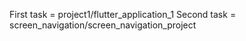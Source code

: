 First task = project1/flutter_application_1
Second task = screen_navigation/screen_navigation_project
